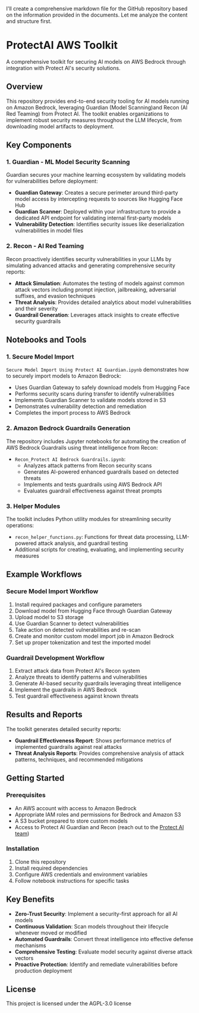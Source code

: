 I'll create a comprehensive markdown file for the GitHub repository based on the information provided in the documents. Let me analyze the content and structure first.

# ProtectAI AWS Toolkit

A comprehensive toolkit for securing AI models on AWS Bedrock through integration with Protect AI's security solutions.

## Overview

This repository provides end-to-end security tooling for AI models running on Amazon Bedrock, leveraging Guardian (Model Scanning)and Recon (AI Red Teaming) from Protect AI. The toolkit enables organizations to implement robust security measures throughout the LLM lifecycle, from downloading model artifacts to deployment.

## Key Components


### 1. Guardian - ML Model Security Scanning

Guardian secures your machine learning ecosystem by validating models for vulnerabilities before deployment:

- **Guardian Gateway**: Creates a secure perimeter around third-party model access by intercepting requests to sources like Hugging Face Hub
- **Guardian Scanner**: Deployed within your infrastructure to provide a dedicated API endpoint for validating internal first-party models
- **Vulnerability Detection**: Identifies security issues like deserialization vulnerabilities in model files

### 2. Recon - AI Red Teaming

Recon proactively identifies security vulnerabilities in your LLMs by simulating advanced attacks and generating comprehensive security reports:

- **Attack Simulation**: Automates the testing of models against common attack vectors including prompt injection, jailbreaking, adversarial suffixes, and evasion techniques
- **Threat Analysis**: Provides detailed analytics about model vulnerabilities and their severity
- **Guardrail Generation**: Leverages attack insights to create effective security guardrails


## Notebooks and Tools

### 1. Secure Model Import

`Secure Model Import Using Protect AI Guardian.ipynb` demonstrates how to securely import models to Amazon Bedrock:

- Uses Guardian Gateway to safely download models from Hugging Face
- Performs security scans during transfer to identify vulnerabilities
- Implements Guardian Scanner to validate models stored in S3
- Demonstrates vulnerability detection and remediation
- Completes the import process to AWS Bedrock


### 2. Amazon Bedrock Guardrails Generation

The repository includes Jupyter notebooks for automating the creation of AWS Bedrock Guardrails using threat intelligence from Recon:

- `Recon_Protect AI Bedrock Guardrails.ipynb`: 
  - Analyzes attack patterns from Recon security scans
  - Generates AI-powered enhanced guardrails based on detected threats
  - Implements and tests guardrails using AWS Bedrock API
  - Evaluates guardrail effectiveness against threat prompts

### 3. Helper Modules

The toolkit includes Python utility modules for streamlining security operations:

- `recon_helper_functions.py`: Functions for threat data processing, LLM-powered attack analysis, and guardrail testing
- Additional scripts for creating, evaluating, and implementing security measures

## Example Workflows

### Secure Model Import Workflow

1. Install required packages and configure parameters
2. Download model from Hugging Face through Guardian Gateway
3. Upload model to S3 storage
4. Use Guardian Scanner to detect vulnerabilities
5. Take action on detected vulnerabilities and re-scan
6. Create and monitor custom model import job in Amazon Bedrock
7. Set up proper tokenization and test the imported model

### Guardrail Development Workflow

1. Extract attack data from Protect AI's Recon system
2. Analyze threats to identify patterns and vulnerabilities
3. Generate AI-based security guardrails leveraging threat intelligence
4. Implement the guardrails in AWS Bedrock
5. Test guardrail effectiveness against known threats

## Results and Reports

The toolkit generates detailed security reports:

- **Guardrail Effectiveness Report**: Shows performance metrics of implemented guardrails against real attacks
- **Threat Analysis Reports**: Provides comprehensive analysis of attack patterns, techniques, and recommended mitigations

## Getting Started

### Prerequisites

- An AWS account with access to Amazon Bedrock
- Appropriate IAM roles and permissions for Bedrock and Amazon S3
- A S3 bucket prepared to store custom models
- Access to Protect AI Guardian and Recon (reach out to the [Protect AI team](https://protectai.com/contact-sales))

### Installation

1. Clone this repository
2. Install required dependencies
3. Configure AWS credentials and environment variables
4. Follow notebook instructions for specific tasks

## Key Benefits

- **Zero-Trust Security**: Implement a security-first approach for all AI models
- **Continuous Validation**: Scan models throughout their lifecycle whenever moved or modified
- **Automated Guardrails**: Convert threat intelligence into effective defense mechanisms
- **Comprehensive Testing**: Evaluate model security against diverse attack vectors
- **Proactive Protection**: Identify and remediate vulnerabilities before production deployment

## License
This project is licensed under the AGPL-3.0 license